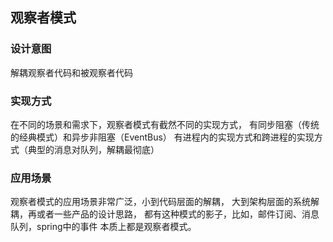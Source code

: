 
## 观察者模式
### 设计意图
解耦观察者代码和被观察者代码
### 实现方式
在不同的场景和需求下，观察者模式有截然不同的实现方式，
有同步阻塞（传统的经典模式）和异步非阻塞（EventBus）
有进程内的实现方式和跨进程的实现方式（典型的消息对队列，解耦最彻底）

### 应用场景
观察者模式的应用场景非常广泛，小到代码层面的解耦，
大到架构层面的系统解耦，再或者一些产品的设计思路，
都有这种模式的影子，比如，邮件订阅、消息队列，spring中的事件
本质上都是观察者模式。

